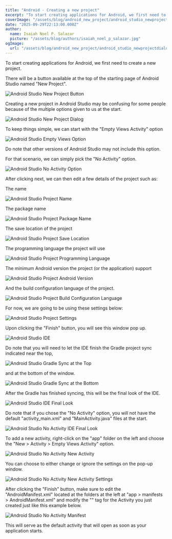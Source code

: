 ```yaml
---
title: "Android - Creating a new project"
excerpt: "To start creating applications for Android, we first need to create a new project."
coverImage: "/assets/blog/android_new_project/android_studio_newprojectdialog.png"
date: "2025-09-29T22:13:00.000Z"
author:
  name: Isaiah Noel P. Salazar
  picture: "/assets/blog/authors/isaiah_noel_p_salazar.jpg"
ogImage:
  url: "/assets/blog/android_new_project/android_studio_newprojectdialog.png"
---
```


To start creating applications for Android, we first need to create a new project.

There will be a button available at the top of the starting page of Android Studio named "New Project".

![Android Studio New Project Button](https://i.ibb.co/HDmqyTGG/android-studio-newprojectbutton.png)

Creating a new project in Android Studio may be confusing for some people because of the multiple options given to us at the start.

![Android Studio New Project Dialog](https://i.ibb.co/4nyr5Qm0/android-studio-newprojectdialog.png)

To keep things simple, we can start with the "Empty Views Activity" option

![Android Studio Empty Views Option](https://i.ibb.co/Dfq3SvSY/android-studio-emptyviews.png)

Do note that other versions of Android Studio may not include this option.

For that scenario, we can simply pick the "No Activity" option.

![Android Studio No Activity Option](https://i.ibb.co/Zz1YK69p/android-studio-noactivity.png)

After clicking next, we can then edit a few details of the project such as:

The name

![Android Studio Project Name](https://i.ibb.co/RTkGcRsw/android-studio-name.png)

The package name

![Android Studio Project Package Name](https://i.ibb.co/7tXwwCnR/android-studio-packagename.png)

The save location of the project

![Android Studio Project Save Location](https://i.ibb.co/LX10JBMB/android-studio-savelocation.png)

The programming language the project will use

![Android Studio Project Programming Language](https://i.ibb.co/Ps9vTs9z/android-studio-language.png)

The minimum Android version the project (or the application) support

![Android Studio Project Android Version](https://i.ibb.co/PZs98WDY/android-studio-androidversion.png)

And the build configuration language of the project.

![Android Studio Project Build Configuration Language](https://i.ibb.co/hRC9Cd00/android-studio-buildconfiglanguage.png)

For now, we are going to be using these settings below:

![Android Studio Project Settings](https://i.ibb.co/Rkvk0CK7/android-studio-mydefault.png)

Upon clicking the "Finish" button, you will see this window pop up.

![Android Studio IDE](https://i.ibb.co/B59rDs3J/android-studio-idestart.png)

Do note that you will need to let the IDE finish the Gradle project sync indicated near the top,

![Android Studio Gradle Sync at the Top](https://i.ibb.co/d0vS53Gc/android-studio-gradlesynctop.png)

and at the bottom of the window.

![Android Studio Gradle Sync at the Bottom](https://i.ibb.co/HTnP3SNS/android-studio-gradlesyncbottom.png)

After the Gradle has finished syncing, this will be the final look of the IDE.

![Android Studio IDE Final Look](https://i.ibb.co/rKTJ26V5/android-studio-idefinal.png)

Do note that if you chose the "No Activity" option, you will not have the default "activity_main.xml" and "MainActivity.java" files at the start.

![Android Studio No Activity IDE Final Look](https://i.ibb.co/9mMW4yBN/android-studio-noactivityidefinal.png)

To add a new activity, right-click on the "app" folder on the left and choose the "New > Activity > Empty Views Activity" option.

![Android Studio No Activity New Activity](https://i.ibb.co/23wz1P1T/android-studio-noactivitynewactivity1.png)

You can choose to either change or ignore the settings on the pop-up window.

![Android Studio No Activity New Activity Settings](https://i.ibb.co/N2n7VHBZ/android-studio-noactivitynewactivity2.png)

After clicking the "Finish" button, make sure to edit the "AndroidManifest.xml" located at the folders at the left at "app > manifests > AndroidManifest.xml" and modify the "<activity>" tag for the Activity you just created just like this example below.

![Android Studio No Activity Manifest](https://i.ibb.co/LX8SR4zn/android-studio-noactivitynewactivity3.png)

This will serve as the default activity that will open as soon as your application starts.